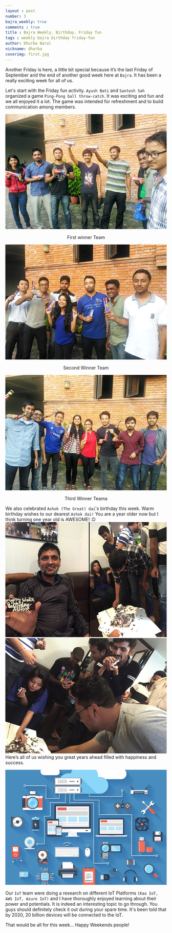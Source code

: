```yaml
---
layout : post
number: 3
bajra_weekly: true
comments : true
title : Bajra Weekly, Birthday, Friday fun
tags : weekly bajra birthday friday-fun
author: Dhurba Baral
nickname: dhurba
coverimg: first.jpg
---
```


Another Friday is here, a little bit special because it’s the last Friday of September and the end of another good week here at `Bajra`. 
It has been a really exciting week for all of us. 

Let's start with the Friday fun activity. `Ayush Bati` and `Santosh Sah` organized a  game `Ping-Pong ball throw-catch`. It was exciting and fun and we all enjoyed it a lot. The game was intended for refreshment and to build communication among members.


![First Winner team](/public/images/posts/first.jpg)
<p style="text-align:center">First winner Team</p>


![Second Winner team](/public/images/posts/second.jpg)
<p style="text-align:center">Second Winner Team</p>

![Third Winner team](/public/images/posts/third.jpg)
<p style="text-align:center">Third Winner Teama</p>


We also celebrated `Ashok (The Great) dai`'s birthday this week. 
Warm birthday wishes to our dearest `Ashok dai!` You are a year older now but I think turning one year old is AWESOME! :D 
![Ashok dai's Birthday](/public/images/posts/ashok_dai1.jpg)
![Ashok dai's Birthday](/public/images/posts/ashok_dai2.jpg)
Here’s all of us wishing you great years ahead filled with happiness and success.



![Ashok dai's Birthday](/public/images/posts/iot.jpg)

Our `IoT` team were doing a research on different IoT Platforms `(Kaa IoT, AWS IoT, Azure IoT)` and I have thoroughly enjoyed learning about their power and potentials.
It is indeed an interesting topic to go through.  You guys should  definitely check it out during your spare time. It's been told that by 2020, 20 billion devices will be connected to the IoT. 

That would be all for this week… Happy Weekends people!